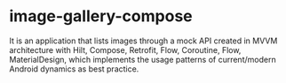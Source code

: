 # image-gallery-compose

It is an application that lists images through a mock API created in MVVM architecture with Hilt, Compose, Retrofit, Flow, Coroutine, Flow, MaterialDesign, which implements the usage patterns of current/modern Android dynamics as best practice.